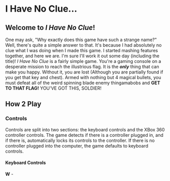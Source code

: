 # I Have No Clue...

## Welcome to _I Have No Clue_! 
One may ask, "Why exactly does this game have such a strange name?" Well, there's quite a simple answer to that. It's because I had absolutely no clue what I was doing when I made this game. I started mashing features together, and here we are. I'm sure I'll work it out some day (including the title)! _I Have No Clue_ is a fairly simple game. You're a gaming console on a desperate mission to reach the illustrious flag. It is the **_only_** thing that can make you happy. Without it, you are lost (Although you are partially found if you get that key and chest). Armed with nothing but 4 magical bullets, you must defeat all of the weird spinning blade enemy thingamabobs and **GET TO THAT FLAG!** YOU'VE GOT THIS, SOLDIER!

## How 2 Play

### Controls
Controls are split into two sections: the keyboard controls and the XBox 360 controller controls. The game detects if there is a controller plugged in, and if there is, automatically locks its controls to the controller. If there is no controller plugged into the computer, the game defaults to keyboard controls.

#### Keyboard Controls
**W** - 
